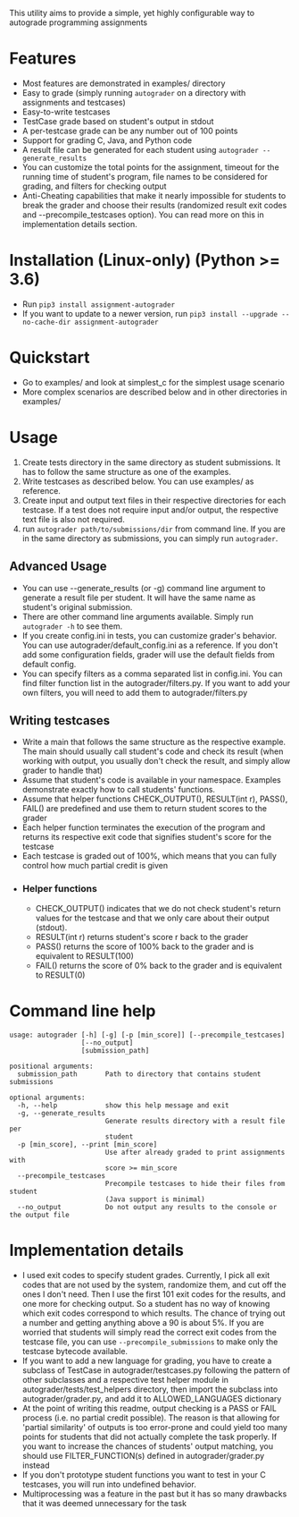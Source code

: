 This utility aims to provide a simple, yet highly configurable way to autograde programming assignments
# Features
* Most features are demonstrated in examples/ directory
* Easy to grade (simply running `autograder` on a directory with assignments and testcases)
* Easy-to-write testcases
* TestCase grade based on student's output in stdout
* A per-testcase grade can be any number out of 100 points
* Support for grading C, Java, and Python code
* A result file can be generated for each student using `autograder --generate_results`
* You can customize the total points for the assignment, timeout for the running time of student's program, file names to be considered for grading, and filters for checking output
* Anti-Cheating capabilities that make it nearly impossible for students to break the grader and choose their results (randomized result exit codes and --precompile_testcases option). You can read more on this in implementation details section.
# Installation (Linux-only) (Python >= 3.6)
* Run `pip3 install assignment-autograder`
* If you want to update to a newer version, run `pip3 install --upgrade --no-cache-dir assignment-autograder`
# Quickstart
* Go to examples/ and look at simplest_c for the simplest usage scenario
* More complex scenarios are described below and in other directories in examples/
# Usage
1) Create tests directory in the same directory as student submissions. It has to follow the same structure as one of the examples.
2) Write testcases as described below. You can use examples/ as reference.
3) Create input and output text files in their respective directories for each testcase. If a test does not require input and/or output, the respective text file is also not required.
4) run `autograder path/to/submissions/dir` from command line. If you are in the same directory as submissions, you can simply run `autograder`.
## Advanced Usage
* You can use --generate_results (or -g) command line argument to generate a result file per student. It will have the same name as student's original submission.
* There are other command line arguments available. Simply run `autograder -h` to see them.
* If you create config.ini in tests, you can customize grader's behavior. You can use autograder/default_config.ini as a reference. If you don't add some configuration fields, grader will use the default fields from default config.
* You can specify filters as a comma separated list in config.ini. You can find filter function list in the autograder/filters.py. If you want to add your own filters, you will need to add them to autograder/filters.py
## Writing testcases
* Write a main that follows the same structure as the respective example. The main should usually call student's code and check its result (when working with output, you usually don't check the result, and simply allow grader to handle that)
* Assume that student's code is available in your namespace. Examples demonstrate exactly how to call students' functions.
* Assume that helper functions CHECK_OUTPUT(), RESULT(int r), PASS(), FAIL() are predefined and use them to return student scores to the grader
* Each helper function terminates the execution of the program and returns its respective exit code that signifies student's score for the testcase
* Each testcase is graded out of 100%, which means that you can fully control how much partial credit is given
* ### Helper functions
    * CHECK_OUTPUT() indicates that we do not check student's return values for the testcase and that we only care about their output (stdout).
    * RESULT(int r) returns student's score r back to the grader
    * PASS() returns the score of 100% back to the grader and is equivalent to RESULT(100)
    * FAIL() returns the score of 0% back to the grader and is equivalent to RESULT(0)
# Command line help
```
usage: autograder [-h] [-g] [-p [min_score]] [--precompile_testcases]
                  [--no_output]
                  [submission_path]

positional arguments:
  submission_path       Path to directory that contains student submissions

optional arguments:
  -h, --help            show this help message and exit
  -g, --generate_results
                        Generate results directory with a result file per
                        student
  -p [min_score], --print [min_score]
                        Use after already graded to print assignments with
                        score >= min_score
  --precompile_testcases
                        Precompile testcases to hide their files from student
                        (Java support is minimal)
  --no_output           Do not output any results to the console or the output file
```
# Implementation details
* I used exit codes to specify student grades. Currently, I pick all exit codes that are not used by the system, randomize them, and cut off the ones I don't need. Then I use the first 101 exit codes for the results, and one more for checking output. So a student has no way of knowing which exit codes correspond to which results. The chance of trying out a number and getting anything above a 90 is about 5%. If you are worried that students will simply read the correct exit codes from the testcase file, you can use `--precompile_submissions` to make only the testcase bytecode available.
* If you want to add a new language for grading, you have to create a subclass of TestCase in autograder/testcases.py following the pattern of other subclasses and a respective test helper module in autograder/tests/test_helpers directory, then import the subclass into autograder/grader.py, and add it to ALLOWED_LANGUAGES dictionary
* At the point of writing this readme, output checking is a PASS or FAIL process (i.e. no partial credit possible). The reason is that allowing for 'partial similarity' of outputs is too error-prone and could yield too many points for students that did not actually complete the task properly. If you want to increase the chances of students' output matching, you should use FILTER_FUNCTION(s) defined in autograder/grader.py instead
* If you don't prototype student functions you want to test in your C testcases, you will run into undefined behavior. 
* Multiprocessing was a feature in the past but it has so many drawbacks that it was deemed unnecessary for the task
